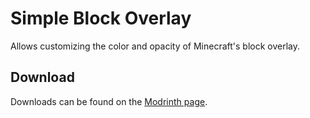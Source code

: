 # Simple Block Overlay

Allows customizing the color and opacity of Minecraft's block overlay.

## Download

Downloads can be found on the [Modrinth page](https://modrinth.com/mod/simple-block-overlay).
